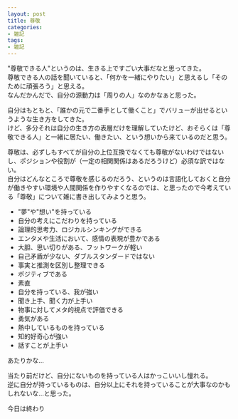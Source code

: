 ```yaml
---
layout: post
title: 尊敬
categories:
- 雑記
tags:
- 雑記
---
```


"尊敬できる人"というのは、生きる上ですごい大事だなと思ってきた。  
尊敬できる人の話を聞いていると、「何かを一緒にやりたい」と思えるし「そのために頑張ろう」と思える。  
なんだかんだで、自分の源動力は「周りの人」なのかなぁと思った。

自分はもともと、「誰かの元で二番手として働くこと」でバリューが出せるというような生き方をしてきた。  
けど、多分それは自分の生き方の表層だけを理解していたけど、おそらくは「尊敬できる人」と一緒に居たい、働きたい、という想いから来ているのだと思う。  

尊敬は、必ずしもすべてが自分の上位互換でなくても尊敬がないわけではないし、ポジションや役割が（一定の相関関係はあるだろうけど）必須な訳ではない。  
自分はどんなところで尊敬を感じるのだろう、というのは言語化しておくと自分が働きやすい環境や人間関係を作りやすくなるのでは、と思ったので今考えている「尊敬」について雑に書き出してみようと思う。

- "夢"や"想い"を持っている
- 自分の考えにこだわりを持っている
- 論理的思考力、ロジカルシンキングができる
- エンタメや生活において、感情の表現が豊かである
- 大胆、思い切りがある、フットワークが軽い
- 自己矛盾が少ない、ダブルスタンダードではない
- 事実と推測を区別し整理できる
- ポジティブである
- 素直
- 自分を持っている、我が強い
- 聞き上手、聞く力が上手い
- 物事に対してメタ的視点で評価できる
- 勇気がある
- 熱中しているものを持っている
- 知的好奇心が強い
- 話すことが上手い

あたりかな…

当たり前だけど、自分にないものを持っている人はかっこいいし憧れる。  
逆に自分が持っているものは、自分以上にそれを持っていることが大事なのかもしれないな…と思った。

今日は終わり
